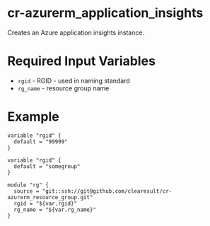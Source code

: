 # cr-azurerm_application_insights

Creates an Azure application insights instance.

# Required Input Variables

* `rgid` - RGID - used in naming standard
* `rg_name` - resource group name

# Example

```
variable "rgid" {
  default = "99999"
}

variable "rgid" {
  default = "somegroup"
}

module "rg" {
  source = "git::ssh://git@github.com/clearesult/cr-azurerm_resource_group.git"
  rgid = "${var.rgid}"
  rg_name = "${var.rg_name}"
}
```
